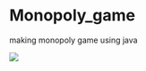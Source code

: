 # Monopoly_game
making monopoly game using java 

<img src="!https://user-images.githubusercontent.com/68895075/176444492-38c8160f-7fa5-42d1-b6c9-f4f7100048e3.gif">
